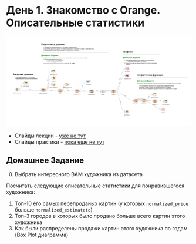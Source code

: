 # День 1. Знакомство с Orange. Описательные статистики
<p align="center">
    <img width="600" alt="Результат Дня №1" src="./../pics/day1_orange_pipeline.png">
</p>

* Слайды лекции - [уже не тут](https://docs.google.com/presentation/d/1nfrYsqQT7A6zeyeJCd_jAcF7MzWrQyjZxmIybhvLqcg/edit?usp=sharing)
* Слайды практики - [пока еще не тут]()

## Домашнее Задание
0. Выбрать интересного ВАМ художника из датасета

Посчитать следующие описательные статистики для понравившегося художника:
1. Топ-10 его самых перепроданых картин (у которых `normalized_price` больше `normalized_estimateto`)
2. Топ-3 городов в которых было продано больше всего картин этого художника
3. Как были распределены продажи картин этого художника по годам (Box Plot диаграмма)

